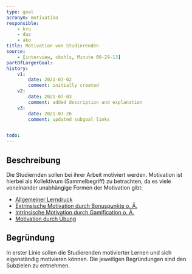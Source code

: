 ```yaml
---
type: goal
acronym: motivation
responsible: 
    - kru
    - duz
    - ako
title: Motivation von Studierenden
source:
    - [interview, ckohls, Minute 00-29-13]
partOfLargerGoal: 
history:
    v1:
        date: 2021-07-02
        comment: initially created
    v2:
        date: 2021-07-03
        comment: added description and explanation
    v3:
        date: 2021-07-26
        comment: updated subgoal links


todo: 
---
```


## Beschreibung

Die Studiernden sollen bei ihrer Arbeit motiviert werden. Motivation ist hierbei als Kollektivum (Sammelbegriff) zu betrachten, da es viele voneinander unabhängige Formen der Motivation gibt:

* [Allgemeiner Lerndruck](https://divekit.github.io/divekit-roadmap/goals/motivationLerndruck.html)
* [Extrinsische Motivation durch Bonuspunkte o. Ä.](https://divekit.github.io/divekit-roadmap/goals/motivationExtrinsisch.html)
* [Intrinsische Motivation durch Gamification o. Ä.](https://divekit.github.io/divekit-roadmap/goals/motivationIntrinsisch.html)
* [Motivation durch Übung](https://divekit.github.io/divekit-roadmap/goals/motivationCodingAnteil.html)

## Begründung

In erster Linie sollen die Studierenden motivierter Lernen und sich eigenständig motivieren können. Die jeweiligen Begründungen sind den Subzielen zu entnehmen.
